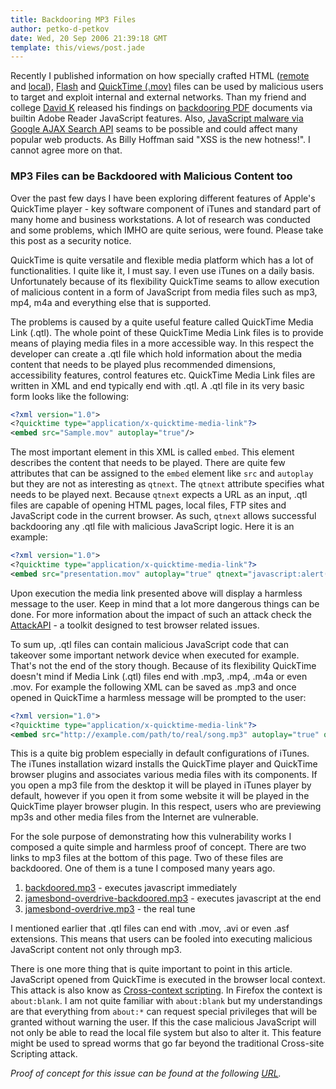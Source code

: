 ```yaml
---
title: Backdooring MP3 Files
author: petko-d-petkov
date: Wed, 20 Sep 2006 21:39:18 GMT
template: this/views/post.jade
---
```


Recently I published information on how specially crafted HTML ([remote](/blog/backdooring-web-pages) and [local](/blog/web-pages-from-hell)), [Flash](/blog/backdooring-flash-objects) and [QuickTime (.mov)](/blog/backdooring-quicktime-movies) files can be used by malicious users to target and exploit internal and external networks. Than my friend and college [David K](http://michaeldaw.org) released his findings on [backdooring PDF](http://michaeldaw.org/md-hacks/backdooring-pdf-files/) documents via builtin Adobe Reader JavaScript features. Also, [JavaScript malware via Google AJAX Search API](/blog/google-search-api-worms) seams to be possible and could affect many popular web products. As Billy Hoffman said "XSS is the new hotness!". I cannot agree more on that.

### MP3 Files can be Backdoored with Malicious Content too

Over the past few days I have been exploring different features of Apple's QuickTime player - key software component of iTunes and standard part of many home and business workstations. A lot of research was conducted and some problems, which IMHO are quite serious, were found. Please take this post as a security notice.

QuickTime is quite versatile and flexible media platform which has a lot of functionalities. I quite like it, I must say. I even use iTunes on a daily basis. Unfortunately because of its flexibility QuickTime seams to allow execution of malicious content in a form of JavaScript from media files such as mp3, mp4, m4a and everything else that is supported.

The problems is caused by a quite useful feature called QuickTime Media Link (.qtl). The whole point of these QuickTime Media Link files is to provide means of playing media files in a more accessible way. In this respect the developer can create a .qtl file which hold information about the media content that needs to be played plus recommended dimensions, accessibility features, control features etc. QuickTime Media Link files are written in XML and end typically end with .qtl. A .qtl file in its very basic form looks like the following:

```xml
<?xml version="1.0">
<?quicktime type="application/x-quicktime-media-link"?>
<embed src="Sample.mov" autoplay="true"/>
```

The most important element in this XML is called `embed`. This element describes the content that needs to be played. There are quite few attributes that can be assigned to the `embed` element like `src` and `autoplay` but they are not as interesting as `qtnext`. The `qtnext` attribute specifies what needs to be played next. Because `qtnext` expects a URL as an input, .qtl files are capable of opening HTML pages, local files, FTP sites and JavaScript code in the current browser. As such, `qtnext` allows successful backdooring any .qtl file with malicious JavaScript logic. Here it is an example:

```xml
<?xml version="1.0">
<?quicktime type="application/x-quicktime-media-link"?>
<embed src="presentation.mov" autoplay="true" qtnext="javascript:alert('backdoored')"/>
```

Upon execution the media link presented above will display a harmless message to the user. Keep in mind that a lot more dangerous things can be done. For more information about the impact of such an attack check the [AttackAPI](/blog/attackapi) - a toolkit designed to test browser related issues.

To sum up, .qtl files can contain malicious JavaScript code that can takeover some important network device when executed for example. That's not the end of the story though. Because of its flexibility QuickTime doesn't mind if Media Link (.qtl) files end with .mp3, .mp4, .m4a or even .mov. For example the following XML can be saved as .mp3 and once opened in QuickTime a harmless message will be prompted to the user:

```xml
<?xml version="1.0">
<?quicktime type="application/x-quicktime-media-link"?>
<embed src="http://example.com/path/to/real/song.mp3" autoplay="true" qtnext="javascript:alert('hello from backdoor')"/>
```

This is a quite big problem especially in default configurations of iTunes. The iTunes installation wizard installs the QuickTime player and QuickTime browser plugins and associates various media files with its components. If you open a mp3 file from the desktop it will be played in iTunes player by default, however if you open it from some website it will be played in the QuickTime player browser plugin. In this respect, users who are previewing mp3s and other media files from the Internet are vulnerable.

For the sole purpose of demonstrating how this vulnerability works I composed a quite simple and harmless proof of concept. There are two links to mp3 files at the bottom of this page. Two of these files are backdoored. One of them is a tune I composed many years ago.

1. [backdoored.mp3](http://www.gnucitizen.org/static/blog/2006/09/backdoored.mp3) - executes javascript immediately
2. [jamesbond-overdrive-backdoored.mp3](http://www.gnucitizen.org/static/blog/2006/09/jamesbond-overdrive-backdoored.mp3) - executes javascript at the end
3. [jamesbond-overdrive.mp3](http://www.gnucitizen.org/static/blog/2006/09/jamesbond-overdrive.mp3) - the real tune

I mentioned earlier that .qtl files can end with .mov, .avi or even .asf extensions. This means that users can be fooled into executing malicious JavaScript content not only through mp3.

There is one more thing that is quite important to point in this article. JavaScript opened from QuickTime is executed in the browser local context. This attack is also know as [Cross-context scripting](/blog/cross-context-scripting). In Firefox the context is `about:blank`. I am not quite familiar with `about:blank` but my understandings are that everything from `about:*` can request special privileges that will be granted without warning the user. If this the case malicious JavaScript will not only be able to read the local file system but also to alter it. This feature might be used to spread worms that go far beyond the traditional Cross-site Scripting attack.

_Proof of concept for this issue can be found at the following [URL](http://www.gnucitizen.org/static/blog/2006/09/about-blank.mp3)._
